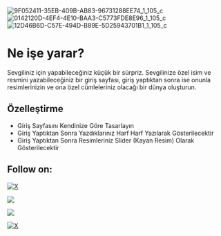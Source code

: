 ![9F052411-35EB-409B-AB83-96731288EE74_1_105_c](https://github.com/iameac0d3rx/sevgiliye-surpriz-surprise-for-lover/assets/163005532/b0194403-07c3-4781-a17d-a6760f6bf2ec)
![0142120D-4EF4-4E10-BAA3-C5773FDE8E96_1_105_c](https://github.com/iameac0d3rx/sevgiliye-surpriz-surprise-for-lover/assets/163005532/b767e2ce-3fdb-4fb8-b999-1c45cc2876c5)
![12D46B6D-C57E-494D-B89E-5D25943701B1_1_105_c](https://github.com/iameac0d3rx/sevgiliye-surpriz-surprise-for-lover/assets/163005532/db2a9fa2-2bd0-47b1-8541-54b4910ffb2e)

# Ne işe yarar?
Sevgiliniz için yapabileceğiniz küçük bir sürpriz. Sevgilinize özel isim ve resmini yazabileceğiniz bir giriş sayfası, giriş yaptıktan sonra ise onunla resimlerinizin ve ona özel cümleleriniz olacağı bir dünya oluşturun.

## Özelleştirme

- Giriş Sayfasını Kendinize Göre Tasarlayın
- Giriş Yaptıktan Sonra Yazdıklarınız Harf Harf Yazılarak Gösterilecektir
- Giriş Yaptıktan Sonra Resimleriniz Slider (Kayan Resim) Olarak Gösterilecektir

## Follow on:
[![X](https://img.shields.io/badge/X-black.svg?logo=X&logoColor=white)](https://x.com/404Qea)
<p align="left">
<a href="https://github.com/404Qea"><img src="https://img.shields.io/badge/GitHub-Follow%20on%20GitHub-inactive.svg?logo=github"></a>

<a href="https://t.me/Qea404"><img src="https://img.shields.io/badge/Telegram-Contact%20Telegram%20Profile-blue.svg?logo=telegram"></a>
</p><p align="left"> 

[![X](https://img.shields.io/badge/X-black.svg?logo=X&logoColor=white)](https://tiktok.com/iamc0d3rx)

